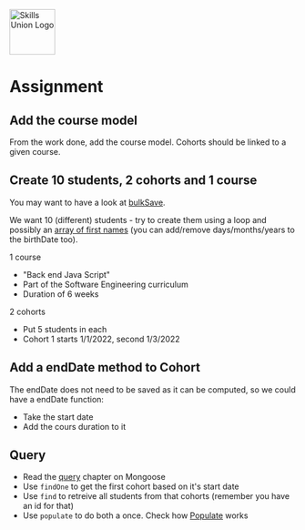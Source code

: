 [<img src="../assets/images/su-logo.png" alt="Skills Union Logo" height="80px" />](https://www.skillsunion.com/)

# Assignment

## Add the course model

From the work done, add the course model. Cohorts should be linked to a given course.

## Create 10 students, 2 cohorts and 1 course

You may want to have a look at [bulkSave](https://mongoosejs.com/docs/api/model.html#model_Model.bulkSave).

We want 10 (different) students - try to create them using a loop and possibly an [array of first names](https://gist.github.com/ruanbekker/a1506f06aa1df06c5a9501cb393626ea) (you can add/remove days/months/years to the birthDate too).

1 course 
- "Back end Java Script"
- Part of the Software Engineering curriculum
- Duration of 6 weeks

2 cohorts
- Put 5 students in each
- Cohort 1 starts 1/1/2022, second 1/3/2022

## Add a endDate method to Cohort

The endDate does not need to be saved as it can be computed, so we could have a endDate function:

- Take the start date
- Add the cours duration to it

## Query

- Read the [query](https://mongoosejs.com/docs/queries.html) chapter on Mongoose
- Use `findOne` to get the first cohort based on it's start date
- Use `find` to retreive all students from that cohorts (remember you have an id for that)
- Use `populate` to do both a once. Check how [Populate](https://mongoosejs.com/docs/populate.html) works